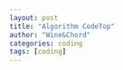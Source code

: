 ```yaml
---
layout: post
title: "Algorithm CodeTop"
author: "Wine&Chord"
categories: coding
tags: [coding]
---
```

